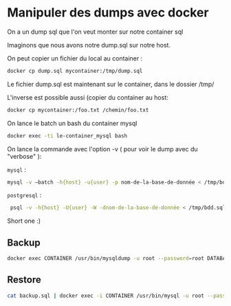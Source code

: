 # Manipuler des dumps avec docker

On a un dump sql que l'on veut monter sur notre container sql

Imaginons que nous avons notre dump.sql sur notre host.


On peut copier un fichier du local au container :

```bash
docker cp dump.sql mycontainer:/tmp/dump.sql
```
Le fichier dump.sql est maintenant sur le container, dans le dossier /tmp/

L'inverse est possible aussi (copier du container au host:

```bash
docker cp mycontainer:/foo.txt /chemin/foo.txt
```

On lance le batch un bash du container mysql

```bash
docker exec -ti le-container_mysql bash
``````

On lance la commande avec l'option -v ( pour voir le dump avec du "verbose" ):

`mysql` :
```bash
mysql -v —batch -h{host} -u{user} -p nom-de-la-base-de-donnée < /tmp/bdd.sql
``````

`postgresql` :
```bash
 psql -v -h{host} -U{user} -W -dnom-de-la-base-de-donnée < /tmp/bdd.sql
 ``````

Short one :)

## Backup

```bash
docker exec CONTAINER /usr/bin/mysqldump -u root --password=root DATABASE > backup.sql
```

## Restore
```bash
cat backup.sql | docker exec -i CONTAINER /usr/bin/mysql -u root --password=root DATABASE
```


